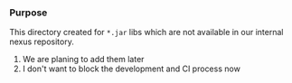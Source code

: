 ### Purpose 
This directory created for `*.jar` libs which are not available in our internal nexus repository.
1. We are planing to add them later
2. I don't want to block the development and CI process now

